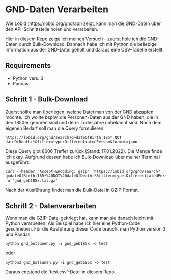 # GND-Daten Verarbeiten

Wie Lobid (https://lobid.org/gnd/api) zeigt, kann man die GND-Daten über den API-Schnittstelle holen und verarbeiten. 

Hier in diesem Repo zeige ich meinen Versuch - zuerst hole ich die GND-Daten durch Bulk-Download. Dannach habe ich mit Python die beliebige Information aus der GND-Datei geholt und daraus eine CSV-Tabelle erstellt.

## Requirements
- Python vers. 3
- Pandas

## Schritt 1 - Bulk-Download

Zuerst sollte man überlegen, welche Datei man von der GND abzapfen möchte.
Ich wollte bsplw. die Personen-Daten aus der GND haben, die in den 1850er geboren sind und derer Todesjahre unbekannt sind.
Nach dem eigenen Bedarf soll man die Query formulieren:

```
https://lobid.org/gnd/search?q=dateOfBirth:185* NOT dateOfDeath:*&filter=type:DifferentiatedPerson&format=json
```
Diese Query gibt 8606 Treffer zurück (Stand: 17.01.2022).
Die Menge finde ich okay. 
Aufgrund dessen habe ich Bulk-Download über meiner Terminal ausgeführt:

```
curl --header "Accept-Encoding: gzip" 'https://lobid.org/gnd/search?q=dateOfBirth:185*%20NOT%20dateOfDeath:*&filter=type:DifferentiatedPerson&format=jsonl' -o 'gnd_geb185x.txt.gz'
```

Nach der Ausführung findet man die Bulk-Datei in GZIP-Format.

## Schritt 2 - Datenverarbeiten

Wenn man die GZIP-Datei gekriegt hat, kann man sie danach leicht mit Python verarbeiten. 
Als Beispiel habe ich hier eine Python-Code geschrieben.
Für die Ausführung dieser Code braucht man Python version 3 und Pandas. 

```
python gnd_botsunen.py -i gnd_geb185x -o test
```

oder

```
python3 gnd_botsunen.py -i gnd_geb185x -o test
```
Daraus entstand die 'test.csv'-Datei in diesem Repo.

